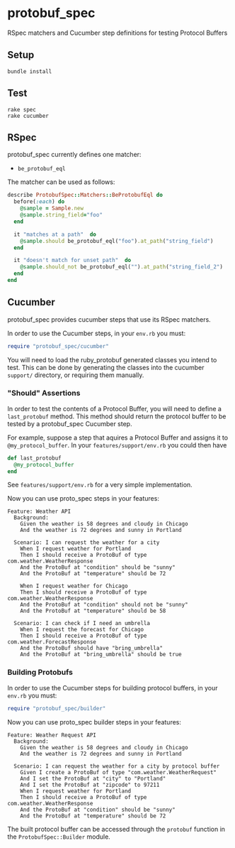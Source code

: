 protobuf_spec
=============

RSpec matchers and Cucumber step definitions for testing Protocol Buffers

Setup
-----

    bundle install

Test
----

    rake spec
    rake cucumber

RSpec
-----

protobuf_spec currently defines one matcher:

* ```be_protobuf_eql```


The matcher can be used as follows:

```ruby
describe ProtobufSpec::Matchers::BeProtobufEql do
  before(:each) do
    @sample = Sample.new
    @sample.string_field="foo"
  end

  it "matches at a path"  do
    @sample.should be_protobuf_eql("foo").at_path("string_field")
  end

  it "doesn't match for unset path"  do
    @sample.should_not be_protobuf_eql("").at_path("string_field_2")
  end
end
```

Cucumber
--------

protobuf_spec provides cucumber steps that use its RSpec matchers.


In order to use the Cucumber steps, in your ```env.rb``` you must:

```ruby
require "protobuf_spec/cucumber"
```

You will need to load the ruby_protobuf generated classes you intend to test.  This can be done by generating the classes into the cucumber ```support/``` directory, or requiring them manually.

### "Should" Assertions 

In order to test the contents of a Protocol Buffer, you will need to define a ```last_protobuf``` method.  This method should return the protocol buffer to be tested by a protobuf_spec Cucumber step. 

For example, suppose a step that aquires a Protocol Buffer and assigns it to ```@my_protocol_buffer```.  In your ```features/support/env.rb``` you could then have

```ruby
def last_protobuf
  @my_protocol_buffer
end
```

See ```features/support/env.rb``` for a very simple implementation.

Now you can use proto_spec steps in your features:


```cucumber
Feature: Weather API
  Background: 
    Given the weather is 58 degrees and cloudy in Chicago
    And the weather is 72 degrees and sunny in Portland

  Scenario: I can request the weather for a city
    When I request weather for Portland
    Then I should receive a ProtoBuf of type com.weather.WeatherResponse
    And the ProtoBuf at "condition" should be "sunny"
    And the ProtoBuf at "temperature" should be 72

    When I request weather for Chicago
    Then I should receive a ProtoBuf of type com.weather.WeatherResponse
    And the ProtoBuf at "condition" should not be "sunny"
    And the ProtoBuf at "temperature" should be 58

  Scenario: I can check if I need an umbrella
    When I request the forecast for Chicago
    Then I should receive a ProtoBuf of type com.weather.ForecastResponse
    And the ProtoBuf should have "bring_umbrella"
    And the ProtoBuf at "bring_umbrella" should be true
```

### Building Protobufs

In order to use the Cucumber steps for building protocol buffers, in your ```env.rb``` you must:

```ruby
require "protobuf_spec/builder"
```
Now you can use proto_spec builder steps in your features:

```cucumber
Feature: Weather Request API
  Background: 
    Given the weather is 58 degrees and cloudy in Chicago
    And the weather is 72 degrees and sunny in Portland

  Scenario: I can request the weather for a city by protocol buffer
    Given I create a ProtoBuf of type "com.weather.WeatherRequest"
    And I set the ProtoBuf at "city" to "Portland"
    And I set the ProtoBuf at "zipcode" to 97211    
    When I request weather for Portland
    Then I should receive a ProtoBuf of type com.weather.WeatherResponse
    And the ProtoBuf at "condition" should be "sunny"
    And the ProtoBuf at "temperature" should be 72
```

The built protocol buffer can be accessed through the ```protobuf``` function in the ```ProtobufSpec::Builder``` module.


